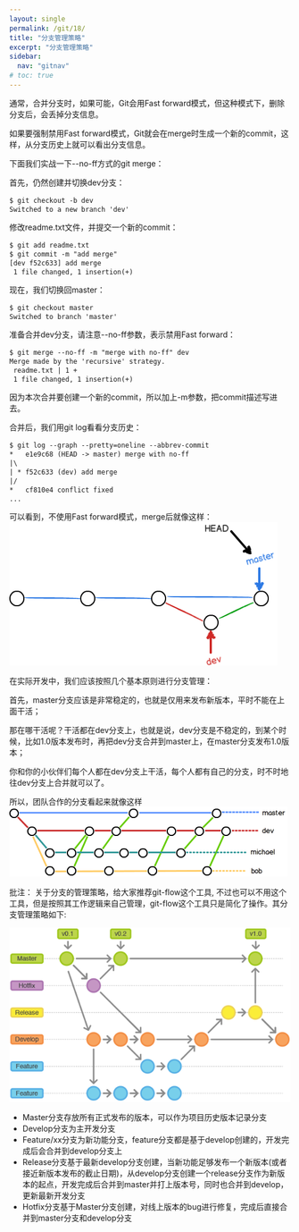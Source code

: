 ```yaml
---
layout: single
permalink: /git/18/
title: "分支管理策略"
excerpt: "分支管理策略"
sidebar:
  nav: "gitnav"
# toc: true
---
```


通常，合并分支时，如果可能，Git会用Fast forward模式，但这种模式下，删除分支后，会丢掉分支信息。

如果要强制禁用Fast forward模式，Git就会在merge时生成一个新的commit，这样，从分支历史上就可以看出分支信息。

下面我们实战一下--no-ff方式的git merge：

首先，仍然创建并切换dev分支：
```
$ git checkout -b dev
Switched to a new branch 'dev'
```
修改readme.txt文件，并提交一个新的commit：
```
$ git add readme.txt 
$ git commit -m "add merge"
[dev f52c633] add merge
 1 file changed, 1 insertion(+)
```
现在，我们切换回master：
```
$ git checkout master
Switched to branch 'master'
```
准备合并dev分支，请注意--no-ff参数，表示禁用Fast forward：
```
$ git merge --no-ff -m "merge with no-ff" dev
Merge made by the 'recursive' strategy.
 readme.txt | 1 +
 1 file changed, 1 insertion(+)
```
因为本次合并要创建一个新的commit，所以加上-m参数，把commit描述写进去。

合并后，我们用git log看看分支历史：
```
$ git log --graph --pretty=oneline --abbrev-commit
*   e1e9c68 (HEAD -> master) merge with no-ff
|\  
| * f52c633 (dev) add merge
|/  
*   cf810e4 conflict fixed
...
```
可以看到，不使用Fast forward模式，merge后就像这样：  
![](/assets/images/gitimg/30)

在实际开发中，我们应该按照几个基本原则进行分支管理：

首先，master分支应该是非常稳定的，也就是仅用来发布新版本，平时不能在上面干活；

那在哪干活呢？干活都在dev分支上，也就是说，dev分支是不稳定的，到某个时候，比如1.0版本发布时，再把dev分支合并到master上，在master分支发布1.0版本；

你和你的小伙伴们每个人都在dev分支上干活，每个人都有自己的分支，时不时地往dev分支上合并就可以了。

所以，团队合作的分支看起来就像这样  
![](/assets/images/gitimg/31)

批注： 关于分支的管理策略，给大家推荐git-flow这个工具, 不过也可以不用这个工具，但是按照其工作逻辑来自己管理，git-flow这个工具只是简化了操作。其分支管理策略如下:

![](/assets/images/gitimg/32)

* Master分支存放所有正式发布的版本，可以作为项目历史版本记录分支
* Develop分支为主开发分支
* Feature/xx分支为新功能分支，feature分支都是基于develop创建的，开发完成后会合并到develop分支上
* Release分支基于最新develop分支创建，当新功能足够发布一个新版本(或者接近新版本发布的截止日期)，从develop分支创建一个release分支作为新版本的起点，开发完成后合并到master并打上版本号，同时也合并到develop，更新最新开发分支
* Hotfix分支基于Master分支创建，对线上版本的bug进行修复，完成后直接合并到master分支和develop分支